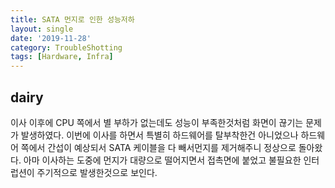 ```yaml
---
title: SATA 먼지로 인한 성능저하
layout: single
date: '2019-11-28'
category: TroubleShotting
tags: [Hardware, Infra]
---
```


## dairy
 이사 이후에 CPU 쪽에서 별 부하가 없는데도 성능이 부족한것처럼 화면이 끊기는 문제가 발생하였다. 이번에 이사를 하면서 특별히 하드웨어를 탈부착한건 아니었으나 하드웨어 쪽에서 간섭이 예상되서 SATA 케이블을 다 빼서먼지를 제거해주니 정상으로 돌아왔다. 아마 이사하는 도중에 먼지가 대량으로 떨어지면서 접촉면에 붙었고 불필요한 인터럽션이 주기적으로 발생한것으로 보인다.
